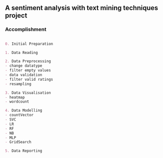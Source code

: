 ## A sentiment analysis with text mining techniques project

### Accomplishment

```markdown

0. Initial Preparation

1. Data Reading

2. Data Preprocessing
- change datatype
- filter empty values
- data validation
- filter valid ratings
- resampling

3. Data Visualisation
- heatmap
- wordcount

4. Data Modelling
- countVector
- SVC
- LR
- RF
- NB
- MLP
- GridSearch

5. Data Reporting

```

